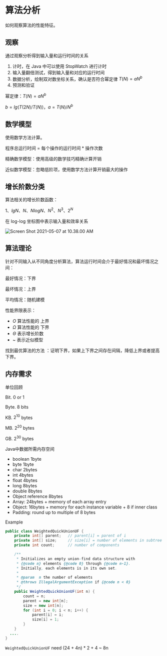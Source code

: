 # 算法分析

如何观察算法的性能特征。

## 观察

通过观察分析得到输入量和运行时间的关系

1. 计时，在 Java 中可以使用 StopWatch 进行计时
2. 输入量翻倍测试，得到输入量和对应的运行时间
3. 数据分析，绘制双对数坐标关系，确认是否符合幂定律 $T(N) = aN^b$
4. 预测和验证

幂定律：$T(N) = aN^b$

$b = lg(T(2N)/T(N))$，$a = T(N) / N^b$

## 数学模型

使用数学方法计算。

程序总运行时间 = 每个操作的运行时间 \* 操作次数

精确数学模型：使用高级的数学技巧精确计算开销

近似数学模型：忽略低阶项，使用数学方法计算开销最大的操作

## 增长阶数分类

算法相关的增长阶数函数：

$1、lgN、N、NlogN、N^2、N^3、2^N$

在 log-log 坐标图中表示输入量和效率关系

![Screen Shot 2021-05-07 at 10.38.00 AM](https://gitee.com/curlly-brackets/pic-bed/raw/master/Screen%20Shot%202021-05-07%20at%2010.38.00%20AM.png)

## 算法理论

针对不同输入从不同角度分析算法，算法运行时间会介于最好情况和最坏情况之间：

最好情况：下界

最坏情况：上界

平均情况：随机建模



性能界限表示：

- $O$ 算法性能的 上界
- $Ω$ 算法性能的 下界
- $Θ$ 表示增长阶数
- ~  表示近似模型



找到最优算法的方法 ：证明下界，如果上下界之间存在间隔，降低上界或者提高下界。



## 内存需求

单位回顾

Bit.  0 or 1

Byte. 8 bits

KB.  $2^{10}$ bytes

MB. $2^{20}$ bytes

GB. $2^{30}$ bytes



Java中数据所需内存空间

- boolean 1byte
- byte 1byte
- char 2bytes
- int 4bytes
- float 4bytes
- long 8bytes
- double 8bytes
- Object reference 8bytes
- Array: 24bytes + memory of each array entry
- Object: 16bytes + memory for each instance variable + 8 if inner class
- Padding: round up to multiple of 8 bytes

Example

``` java
public class WeightedQuickUnionUF {
    private int[] parent;   // parent[i] = parent of i
    private int[] size;     // size[i] = number of elements in subtree rooted at i
    private int count;      // number of components

    /**
     * Initializes an empty union-find data structure with
     * {@code n} elements {@code 0} through {@code n-1}. 
     * Initially, each elements is in its own set.
     *
     * @param  n the number of elements
     * @throws IllegalArgumentException if {@code n < 0}
     */
    public WeightedQuickUnionUF(int n) {
        count = n;
        parent = new int[n];
        size = new int[n];
        for (int i = 0; i < n; i++) {
            parent[i] = i;
            size[i] = 1;
        }
    }
  ....
}
```

`WeightedQuickUnionUF` need (24 + 4n) * 2 + 4 ~ 8n
